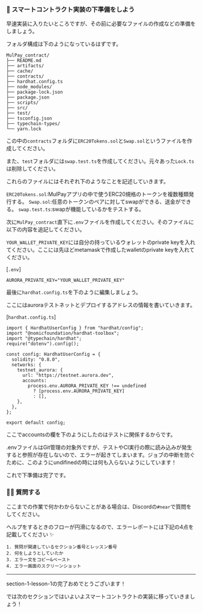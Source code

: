 ### 📜 スマートコントラクト実装の下準備をしよう

早速実装に入りたいところですが、その前に必要なファイルの作成などの準備をしましょう。

フォルダ構成は下のようになっているはずです。

```
MulPay_contract/
├── README.md
├── artifacts/
├── cache/
├── contracts/
├── hardhat.config.ts
├── node_modules/
├── package-lock.json
├── package.json
├── scripts/
├── src/
├── test/
├── tsconfig.json
├── typechain-types/
└── yarn.lock
```

この中の`contracts`フォルダに`ERC20Tokens.sol`と`Swap.sol`というファイルを作成してください。

また、`test`フォルダには`swap.test.ts`を作成してください。元々あった`Lock.ts`は削除してください。

これらのファイルにはそれぞれ下のようなことを記述していきます。

`ERC20Tokens.sol`:MulPayアプリの中で使うERC20規格のトークンを複数種類発行する。
`Swap.sol`:任意のトークンのペアに対してswapができる、送金ができる。
`swap.test.ts`:swapが機能しているかをテストする。

次に`MulPay_contract`直下に`.env`ファイルを作成してください。そのファイルに以下の内容を追記してください。

`YOUR_WALLET_PRIVATE_KEY`には自分の持っているウォレットのprivate keyを入れてください。ここには先ほどmetamaskで作成したwalletのprivate keyを入れてください。

[`.env`]

```
AURORA_PRIVATE_KEY="YOUR_WALLET_PRIVATE_KEY"
```

最後に`hardhat.config.ts`を下のように編集しましょう。

ここにはauroraテストネットとデプロイするアドレスの情報を書いていきます。

[`hardhat.config.ts`]

```
import { HardhatUserConfig } from "hardhat/config";
import "@nomicfoundation/hardhat-toolbox";
import "@typechain/hardhat";
require("dotenv").config();

const config: HardhatUserConfig = {
  solidity: "0.8.0",
  networks: {
    testnet_aurora: {
      url: "https://testnet.aurora.dev",
      accounts:
        process.env.AURORA_PRIVATE_KEY !== undefined
          ? [process.env.AURORA_PRIVATE_KEY]
          : [],
    },
  },
};

export default config;
```

ここでaccountsの欄を下のようにしたのはテストに関係するからです。

.envファイルはGit管理の対象外ですが、テストやCI実行の際に読み込みが発生すると参照が存在しないので、エラーが起きてしまいます。ジョブの中断を防ぐために、このようにundifinedの時には何も入らないようにしています！

これで下準備は完了です。

### 🙋‍♂️ 質問する

ここまでの作業で何かわからないことがある場合は、Discordの`#near`で質問をしてください。

ヘルプをするときのフローが円滑になるので、エラーレポートには下記の4点を記載してください ✨

```
1. 質問が関連しているセクション番号とレッスン番号
2. 何をしようとしていたか
3. エラー文をコピー&ペースト
4. エラー画面のスクリーンショット
```

---

section-1-lesson-1の完了おめでとうございます！

では次のセクションではいよいよスマートコントラクトの実装に移っていきましょう！
